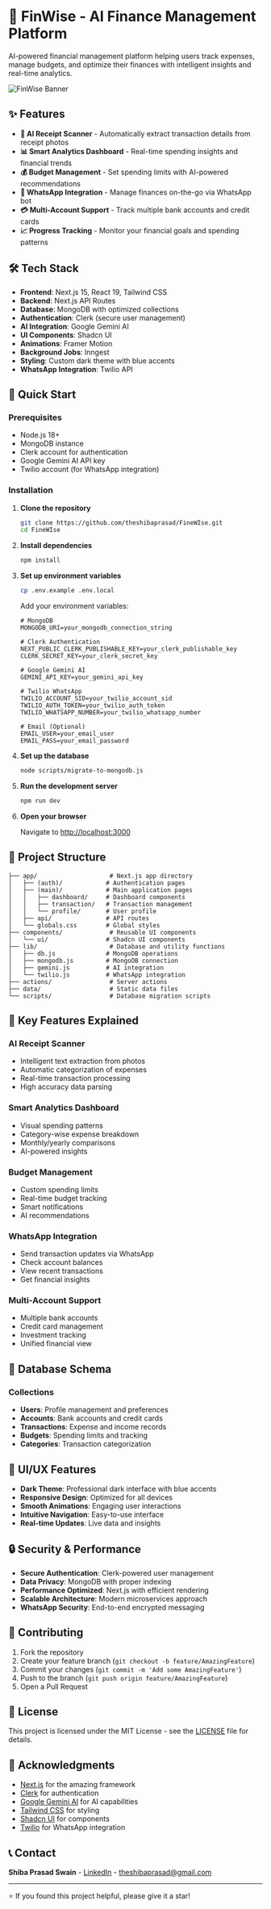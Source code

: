 # 🚀 FinWise - AI Finance Management Platform

AI-powered financial management platform helping users track expenses, manage budgets, and optimize their finances with intelligent insights and real-time analytics.

![FinWise Banner](public/banner.jpeg)

## ✨ Features

- **🤖 AI Receipt Scanner** - Automatically extract transaction details from receipt photos
- **📊 Smart Analytics Dashboard** - Real-time spending insights and financial trends
- **💰 Budget Management** - Set spending limits with AI-powered recommendations
- **📱 WhatsApp Integration** - Manage finances on-the-go via WhatsApp bot
- **💳 Multi-Account Support** - Track multiple bank accounts and credit cards
- **📈 Progress Tracking** - Monitor your financial goals and spending patterns

## 🛠️ Tech Stack

- **Frontend**: Next.js 15, React 19, Tailwind CSS
- **Backend**: Next.js API Routes
- **Database**: MongoDB with optimized collections
- **Authentication**: Clerk (secure user management)
- **AI Integration**: Google Gemini AI
- **UI Components**: Shadcn UI
- **Animations**: Framer Motion
- **Background Jobs**: Inngest
- **Styling**: Custom dark theme with blue accents
- **WhatsApp Integration**: Twilio API

## 🚀 Quick Start

### Prerequisites

- Node.js 18+
- MongoDB instance
- Clerk account for authentication
- Google Gemini AI API key
- Twilio account (for WhatsApp integration)

### Installation

1. **Clone the repository**

   ```bash
   git clone https://github.com/theshibaprasad/FineWIse.git
   cd FineWIse
   ```

2. **Install dependencies**

   ```bash
   npm install
   ```

3. **Set up environment variables**

   ```bash
   cp .env.example .env.local
   ```

   Add your environment variables:

   ```env
   # MongoDB
   MONGODB_URI=your_mongodb_connection_string

   # Clerk Authentication
   NEXT_PUBLIC_CLERK_PUBLISHABLE_KEY=your_clerk_publishable_key
   CLERK_SECRET_KEY=your_clerk_secret_key

   # Google Gemini AI
   GEMINI_API_KEY=your_gemini_api_key

   # Twilio WhatsApp
   TWILIO_ACCOUNT_SID=your_twilio_account_sid
   TWILIO_AUTH_TOKEN=your_twilio_auth_token
   TWILIO_WHATSAPP_NUMBER=your_twilio_whatsapp_number

   # Email (Optional)
   EMAIL_USER=your_email_user
   EMAIL_PASS=your_email_password
   ```

4. **Set up the database**

   ```bash
   node scripts/migrate-to-mongodb.js
   ```

5. **Run the development server**

   ```bash
   npm run dev
   ```

6. **Open your browser**

   Navigate to [http://localhost:3000](http://localhost:3000)

## 📁 Project Structure

```text
├── app/                    # Next.js app directory
│   ├── (auth)/            # Authentication pages
│   ├── (main)/            # Main application pages
│   │   ├── dashboard/     # Dashboard components
│   │   ├── transaction/   # Transaction management
│   │   └── profile/       # User profile
│   ├── api/               # API routes
│   └── globals.css        # Global styles
├── components/             # Reusable UI components
│   └── ui/                # Shadcn UI components
├── lib/                    # Database and utility functions
│   ├── db.js              # MongoDB operations
│   ├── mongodb.js         # MongoDB connection
│   ├── gemini.js          # AI integration
│   └── twilio.js          # WhatsApp integration
├── actions/                # Server actions
├── data/                   # Static data files
└── scripts/                # Database migration scripts
```

## 🎯 Key Features Explained

### AI Receipt Scanner

- Intelligent text extraction from photos
- Automatic categorization of expenses
- Real-time transaction processing
- High accuracy data parsing

### Smart Analytics Dashboard

- Visual spending patterns
- Category-wise expense breakdown
- Monthly/yearly comparisons
- AI-powered insights

### Budget Management

- Custom spending limits
- Real-time budget tracking
- Smart notifications
- AI recommendations

### WhatsApp Integration

- Send transaction updates via WhatsApp
- Check account balances
- View recent transactions
- Get financial insights

### Multi-Account Support

- Multiple bank accounts
- Credit card management
- Investment tracking
- Unified financial view

## 🔧 Database Schema

### Collections

- **Users**: Profile management and preferences
- **Accounts**: Bank accounts and credit cards
- **Transactions**: Expense and income records
- **Budgets**: Spending limits and tracking
- **Categories**: Transaction categorization

## 🎨 UI/UX Features

- **Dark Theme**: Professional dark interface with blue accents
- **Responsive Design**: Optimized for all devices
- **Smooth Animations**: Engaging user interactions
- **Intuitive Navigation**: Easy-to-use interface
- **Real-time Updates**: Live data and insights

## 🔒 Security & Performance

- **Secure Authentication**: Clerk-powered user management
- **Data Privacy**: MongoDB with proper indexing
- **Performance Optimized**: Next.js with efficient rendering
- **Scalable Architecture**: Modern microservices approach
- **WhatsApp Security**: End-to-end encrypted messaging

## 🤝 Contributing

1. Fork the repository
2. Create your feature branch (`git checkout -b feature/AmazingFeature`)
3. Commit your changes (`git commit -m 'Add some AmazingFeature'`)
4. Push to the branch (`git push origin feature/AmazingFeature`)
5. Open a Pull Request

## 📝 License

This project is licensed under the MIT License - see the [LICENSE](LICENSE) file for details.

## 🙏 Acknowledgments

- [Next.js](https://nextjs.org/) for the amazing framework
- [Clerk](https://clerk.com/) for authentication
- [Google Gemini AI](https://ai.google.dev/) for AI capabilities
- [Tailwind CSS](https://tailwindcss.com/) for styling
- [Shadcn UI](https://ui.shadcn.com/) for components
- [Twilio](https://www.twilio.com/) for WhatsApp integration

## 📞 Contact

**Shiba Prasad Swain** - [LinkedIn](https://www.linkedin.com/in/theshibaprasad/) - theshibaprasad@gmail.com

---

⭐ If you found this project helpful, please give it a star!
